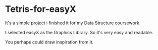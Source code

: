 # Tetris-for-easyX
It's a simple project i finished it for my Data Structure coursework.

I selected easyX as the Graphics Library. So it's very easy and readable.

You perhaps could draw inspiration from it.
